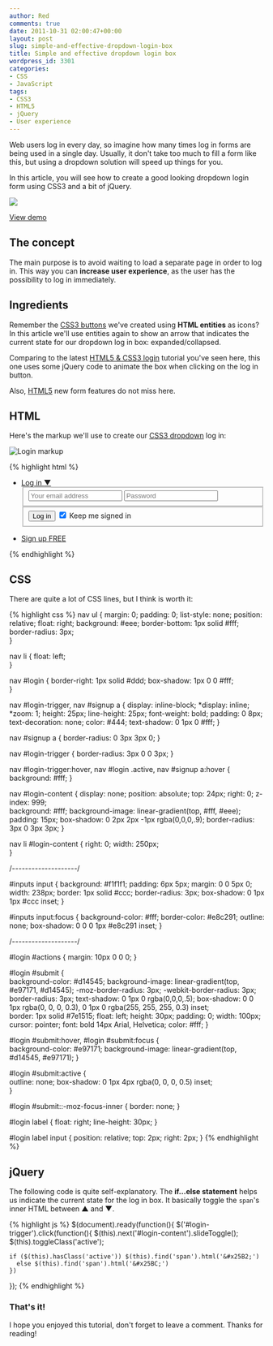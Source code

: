 ```yaml
---
author: Red
comments: true
date: 2011-10-31 02:00:47+00:00
layout: post
slug: simple-and-effective-dropdown-login-box
title: Simple and effective dropdown login box
wordpress_id: 3301
categories:
- CSS
- JavaScript
tags:
- CSS3
- HTML5
- jQuery
- User experience
---
```


Web users log in every day, so imagine how many times log in forms are being used in a single day. Usually, it don't take too much to fill a form like this, but using a dropdown solution will speed up things for you.

In this article, you will see how to create a good looking dropdown login form using CSS3 and a bit of jQuery.

![](http://www.red-team-design.com/wp-content/uploads/2011/10/drop-down-login.png)

<!-- more -->

[View demo](/wp-content/uploads/2011/10/simple-and-effective-dropdown-login-box-demo.html)

## The concept

The main purpose is to avoid waiting to load a separate page in order to log in. This way you can **increase user experience**, as the user has the possibility to log in immediately. 

## Ingredients

Remember the [CSS3 buttons](/just-another-awesome-css3-buttons) we've created using **HTML entities** as icons? In this article we'll use entities again to show an arrow that indicates the current state for our dropdown log in box: expanded/collapsed.

Comparing to the latest [HTML5 & CSS3 login](/slick-login-form-with-html5-css3) tutorial you've seen here, this one uses some jQuery code to animate the box when clicking on the log in button.

Also, [HTML5](/create-a-stylish-html5-template-from-scratch) new form features do not miss here.

## HTML

Here's the markup we'll use to create our [CSS3 dropdown](/css3-dropdown-menu) log in:

![Login markup](http://www.red-team-design.com/wp-content/uploads/2011/10/drop-down-login-html-markup.png)

{% highlight html %}
<nav>
  <ul>
    <li id="login">
      <a id="login-trigger" href="#">
        Log in <span>▼</span>
      </a>
      <div id="login-content">
        <form>
          <fieldset id="inputs">
            <input id="username" type="email" name="Email" placeholder="Your email address" required>   
            <input id="password" type="password" name="Password" placeholder="Password" required>
          </fieldset>
          <fieldset id="actions">
            <input type="submit" id="submit" value="Log in">
            <label><input type="checkbox" checked="checked"> Keep me signed in</label>
          </fieldset>
        </form>
      </div>                     
    </li>
    <li id="signup">
      <a href="">Sign up FREE</a>
    </li>
  </ul>
</nav>
{% endhighlight %}

## CSS

There are quite a lot of CSS lines, but I think is worth it:

{% highlight css %}
nav ul {
  margin: 0;
  padding: 0;
  list-style: none;
  position: relative;
  float: right;
  background: #eee;
  border-bottom: 1px solid #fff;
  border-radius: 3px;    
}

nav li {
  float: left;          
}

nav #login {
  border-right: 1px solid #ddd;
  box-shadow: 1px 0 0 #fff;  
}

nav #login-trigger,
nav #signup a {
  display: inline-block;
  *display: inline;
  *zoom: 1;
  height: 25px;
  line-height: 25px;
  font-weight: bold;
  padding: 0 8px;
  text-decoration: none;
  color: #444;
  text-shadow: 0 1px 0 #fff; 
}

nav #signup a {
  border-radius: 0 3px 3px 0;
}

nav #login-trigger {
  border-radius: 3px 0 0 3px;
}

nav #login-trigger:hover,
nav #login .active,
nav #signup a:hover {
  background: #fff;
}

nav #login-content {
  display: none;
  position: absolute;
  top: 24px;
  right: 0;
  z-index: 999;    
  background: #fff;
  background-image: linear-gradient(top, #fff, #eee);  
  padding: 15px;
  box-shadow: 0 2px 2px -1px rgba(0,0,0,.9);
  border-radius: 3px 0 3px 3px;
}

nav li #login-content {
  right: 0;
  width: 250px;  
}

/*--------------------*/

#inputs input {
  background: #f1f1f1;
  padding: 6px 5px;
  margin: 0 0 5px 0;
  width: 238px;
  border: 1px solid #ccc;
  border-radius: 3px;
  box-shadow: 0 1px 1px #ccc inset;
}

#inputs input:focus {
  background-color: #fff;
  border-color: #e8c291;
  outline: none;
  box-shadow: 0 0 0 1px #e8c291 inset;
}

/*--------------------*/

#login #actions {
  margin: 10px 0 0 0;
}

#login #submit {    
  background-color: #d14545;
  background-image: linear-gradient(top, #e97171, #d14545);
  -moz-border-radius: 3px;
  -webkit-border-radius: 3px;
  border-radius: 3px;
  text-shadow: 0 1px 0 rgba(0,0,0,.5);
  box-shadow: 0 0 1px rgba(0, 0, 0, 0.3), 0 1px 0 rgba(255, 255, 255, 0.3) inset;    
  border: 1px solid #7e1515;
  float: left;
  height: 30px;
  padding: 0;
  width: 100px;
  cursor: pointer;
  font: bold 14px Arial, Helvetica;
  color: #fff;
}

#login #submit:hover,
#login #submit:focus {    
  background-color: #e97171;
  background-image: linear-gradient(top, #d14545, #e97171);
} 

#login #submit:active {   
  outline: none;
  box-shadow: 0 1px 4px rgba(0, 0, 0, 0.5) inset;   
}

#login #submit::-moz-focus-inner {
  border: none;
}

#login label {
  float: right;
  line-height: 30px;
}

#login label input {
  position: relative;
  top: 2px;
  right: 2px;
}
{% endhighlight %}

## jQuery

The following code is quite self-explanatory. The **if...else statement** helps us indicate the current state for the log in box. It basically toggle the `span`'s inner HTML between &#x25B2; and &#x25BC;.
    
{% highlight js %}
$(document).ready(function(){
  $('#login-trigger').click(function(){
    $(this).next('#login-content').slideToggle();
    $(this).toggleClass('active');          
    
    if ($(this).hasClass('active')) $(this).find('span').html('&#x25B2;')
      else $(this).find('span').html('&#x25BC;')
    })
});
{% endhighlight %}

### That's it!

I hope you enjoyed this tutorial, don't forget to leave a comment. Thanks for reading!
